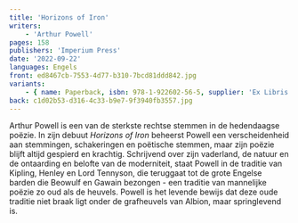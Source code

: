 ```yaml
---
title: 'Horizons of Iron'
writers:
    - 'Arthur Powell'
pages: 158
publishers: 'Imperium Press'
date: '2022-09-22'
languages: Engels
front: ed8467cb-7553-4d77-b310-7bcd81ddd842.jpg
variants:
    - { name: Paperback, isbn: 978-1-922602-56-5, supplier: 'Ex Libris', size: { height: 204, width: 127, depth: 10 }, import_price: { currency: USD, amount: 17.0 }, price: 21.99, out_of_stock: 0 }
back: c1d02b53-d316-4c33-b9e7-9f3940fb3557.jpg
---
```


Arthur Powell is een van de sterkste rechtse stemmen in de hedendaagse poëzie. In zijn debuut *Horizons of Iron* beheerst Powell een verscheidenheid aan stemmingen, schakeringen en poëtische stemmen, maar zijn poëzie blijft altijd gespierd en krachtig. Schrijvend over zijn vaderland, de natuur en de ontaarding en belofte van de moderniteit, staat Powell in de traditie van Kipling, Henley en Lord Tennyson, die teruggaat tot de grote Engelse barden die Beowulf en Gawain bezongen - een traditie van mannelijke poëzie zo oud als de heuvels. Powell is het levende bewijs dat deze oude traditie niet braak ligt onder de grafheuvels van Albion, maar springlevend is.
